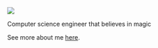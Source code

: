 <div class="center"><img class="circular" src="{{ site.author.profile-image }}"/> </div>

<p>Computer science engineer that believes in magic</p>
<p>See more about me <a href="{{ '/About/index.html' | prepend: site.baseurl }}">here</a>.</p>


